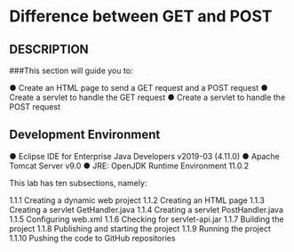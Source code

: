 # Difference between GET and POST

## DESCRIPTION
###This section will guide you to:

● Create an HTML page to send a GET request and a POST request
● Create a servlet to handle the GET request
● Create a servlet to handle the POST request

 

## Development Environment

● Eclipse IDE for Enterprise Java Developers v2019-03 (4.11.0)
● Apache Tomcat Server v9.0
● JRE: OpenJDK Runtime Environment 11.0.2

This lab has ten subsections, namely:

1.1.1 Creating a dynamic web project
1.1.2 Creating an HTML page
1.1.3 Creating a servlet GetHandler.java
1.1.4 Creating a servlet PostHandler.java
1.1.5 Configuring web.xml
1.1.6 Checking for servlet-api.jar
1.1.7 Building the project
1.1.8 Publishing and starting the project
1.1.9 Running the project
1.1.10 Pushing the code to GitHub repositories
